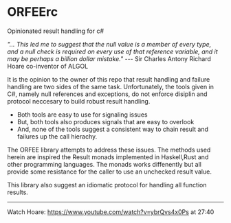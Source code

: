 # ORFEErc
Opinionated result handling for c#

_"... This led me to suggest that the null value is a member of every type, and a null check is required on every use of that reference variable, and it may be perhaps a billion dollar mistake."_ --- Sir Charles Antony Richard Hoare co-inventor of ALGOL 

It is the opinion to the owner of this repo that result handling and failure handling are two sides of the same task.
Unfortunately, the tools given in C#, namely null references and exceptions, do not enforce disiplin and protocol neccesary to build robust result handling.

- Both tools are easy to use for signaling issues
- But, both tools also produces signals that are easy to overlook
- And, none of the tools suggest a consistent way to chain result and failures up the call hierachy.

The ORFEE library attempts to address these issues.
The methods used herein are inspired the Result monads implemented in Haskell,Rust and other programming languages.
The monads works diffenently but all provide some resistance for the caller to use an unchecked result value.

This library also suggest an idiomatic protocol for handling all function results.

---
Watch Hoare: https://www.youtube.com/watch?v=ybrQvs4x0Ps at 27:40
